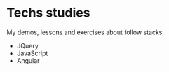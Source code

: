 # Techs studies

My demos, lessons and exercises about follow stacks

- JQuery
- JavaScript
- Angular


